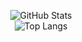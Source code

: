 <p align="center">
  <img src="https://github-readme-stats.vercel.app/api?username=WynstelleID&theme=tokyonight" alt="GitHub Stats" /><br/>
  <img src="https://github-readme-stats.vercel.app/api/top-langs/?username=WynstelleID&layout=compact&theme=tokyonight" alt="Top Langs" />
</p>
